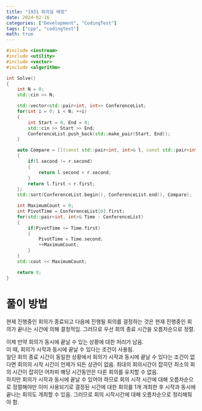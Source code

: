 ```yaml
---
title: "1931 회의실 배정"
date: 2024-02-16
categories: ["Development", "CodingTest"]
tags: ["cpp", "codingtest"]
math: true
---
```

```cpp
#include <iostream>
#include <utility>
#include <vector>
#include <algorithm>

int Solve()
{
    int N = 0;
    std::cin >> N;

    std::vector<std::pair<int, int>> ConferenceList;
    for(int i = 0; i < N; ++i)
    {
        int Start = 0, End = 0;
        std::cin >> Start >> End;
        ConferenceList.push_back(std::make_pair(Start, End));
    }

    auto Compare = [](const std::pair<int, int>& l, const std::pair<int, int>& r)
    {
        if(l.second != r.second)
        {
            return l.second < r.second;
        }
        return l.first < r.first;
    };
    std::sort(ConferenceList.begin(), ConferenceList.end(), Compare);

    int MaximumCount = 0;
    int PivotTime = ConferenceList[0].first;
    for(std::pair<int, int>& Time : ConferenceList)
    {
        if(PivotTime <= Time.first)
        {
            PivotTime = Time.second;
            ++MaximumCount;
        }
    }
    std::cout << MaximumCount;

    return 0;
}
```

# 풀이 방법
현재 진행중인 회의가 종료되고 다음에 진행될 회의를 결정하는 것은 현재 진행중인 회의가 끝나는 시간에 의해 결정적임. 그러므로 우선 회의 종료 시간을 오름차순으로 정렬.

이제 만약 회의가 동시에 끝날 수 있는 상황에 대한 처리가 남음.
<br>
이 때, 회의가 시작과 동시에 끝날 수 있다는 조건이 사용됨.
<br>
일단 회의 종료 시간이 동일한 상황에서 회의가 시작과 동시에 끝날 수 있다는 조건이 없다면 회의의 시작 시간이 언제가 되든 상관이 없음. 최대의 회의시간이 잡히던 최소의 회의 시간이 잡히던 어차피 해당 시간동안은 다른 회의를 유치할 수 없음.
<br>
하지만 회의가 시작과 동시에 끝날 수 있어야 하므로 회의 시작 시간에 대해 오름차순으로 정렬해야만 이미 사용되기로 결정된 시간에 대한 회의를 1개 개최한 후 시작과 동시에 끝나는 회의도 개최할 수 있음. 그러므로 회의 시작시간에 대해 오름차순으로 정리해줘야 함.
